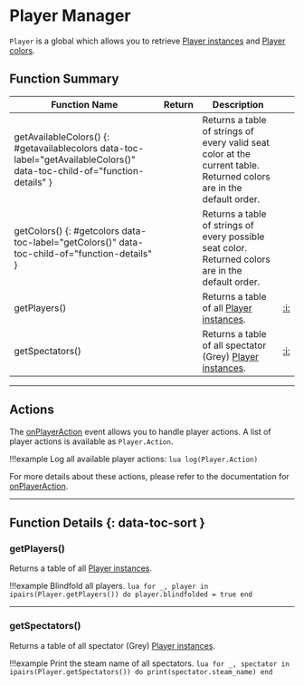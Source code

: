 # Player Manager

`Player` is a global which allows you to retrieve [Player instances](instance.md) and [Player colors](colors.md).

## Function Summary

Function Name | Return | Description | &nbsp;
-- | -- | -- | --
getAvailableColors() {: #getavailablecolors data-toc-label="getAvailableColors()" data-toc-child-of="function-details" } | [<span class="ret tab"></span>](../types.md) | Returns a table of strings of every valid seat color at the current table. Returned colors are in the default order. |
getColors() {: #getcolors data-toc-label="getColors()" data-toc-child-of="function-details" } | [<span class="ret tab"></span>](../types.md) | Returns a table of strings of every possible seat color. Returned colors are in the default order. |
getPlayers() | [<span class="ret tab"></span>](../types.md) | Returns a table of all [Player instances](instance.md). | [:i:](#getplayers)
getSpectators() | [<span class="ret tab"></span>](../types.md) | Returns a table of all spectator (Grey) [Player instances](instance.md). | [:i:](#getspectators)

---

## Actions

The [onPlayerAction](../events.md#onplayeraction) event allows you to handle player actions. A list of player actions
is available as `Player.Action`.

!!!example
    Log all available player actions:
    ```lua
    log(Player.Action)
    ```

For more details about these actions, please refer to the documentation for
[onPlayerAction](../events.md#onplayeraction).

---

## Function Details {: data-toc-sort }

### getPlayers()

[<span class="ret tab"></span>](../types.md) Returns a table of all [Player instances](instance.md).

!!!example
    Blindfold all players.
    ```lua
    for _, player in ipairs(Player.getPlayers()) do
        player.blindfolded = true
    end
    ```

---

### getSpectators()

[<span class="ret tab"></span>](../types.md) Returns a table of all spectator (Grey) [Player instances](instance.md).

!!!example
    Print the steam name of all spectators.
    ```lua
    for _, spectator in ipairs(Player.getSpectators()) do
        print(spectator.steam_name)
    end
    ```
